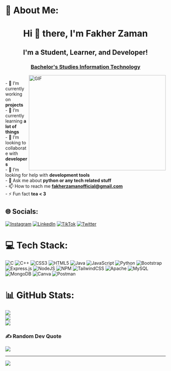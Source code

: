 # 💫 About Me:
<h1 align="center">Hi 👋 there, I'm Fakher Zaman</h1>
<h2 align="center">I'm a Student, Learner, and Developer!</h2>
<h3 align="center"><u><b>Bachelor's Studies Information Technology</b></u></h3>
<img align="right" alt="GIF" src="https://i.pinimg.com/originals/81/17/8b/81178b47a8598f0c81c4799f2cdd4057.gif" width="430" height="300"/>

<br>- 🔭 I’m currently working on **projects**<br>- 🌱 I’m currently learning **a lot of things**<br>- 👯 I’m looking to collaborate with **developers**<br>- 🤝 I’m looking for help with **development tools**<br>- 💬 Ask me about **python or any tech related stuff**<br>- 📫 How to reach me **fakherzamanofficial@gmail.com**<br>- ⚡ Fun fact **tea < 3**


## 🌐 Socials:
[![Instagram](https://img.shields.io/badge/Instagram-%23E4405F.svg?logo=Instagram&logoColor=white)](https://instagram.com/fakherzaman.pk) [![LinkedIn](https://img.shields.io/badge/LinkedIn-%230077B5.svg?logo=linkedin&logoColor=white)](https://linkedin.com/in/https://www.linkedin.com/in/fakher-zaman/) [![TikTok](https://img.shields.io/badge/TikTok-%23000000.svg?logo=TikTok&logoColor=white)](https://tiktok.com/@fakherzamanpk) [![Twitter](https://img.shields.io/badge/Twitter-%231DA1F2.svg?logo=Twitter&logoColor=white)](https://twitter.com/fakherzamanpk) 

# 💻 Tech Stack:
![C](https://img.shields.io/badge/c-%2300599C.svg?style=for-the-badge&logo=c&logoColor=white) ![C++](https://img.shields.io/badge/c++-%2300599C.svg?style=for-the-badge&logo=c%2B%2B&logoColor=white) ![CSS3](https://img.shields.io/badge/css3-%231572B6.svg?style=for-the-badge&logo=css3&logoColor=white) ![HTML5](https://img.shields.io/badge/html5-%23E34F26.svg?style=for-the-badge&logo=html5&logoColor=white) ![Java](https://img.shields.io/badge/java-%23ED8B00.svg?style=for-the-badge&logo=java&logoColor=white) ![JavaScript](https://img.shields.io/badge/javascript-%23323330.svg?style=for-the-badge&logo=javascript&logoColor=%23F7DF1E) ![Python](https://img.shields.io/badge/python-3670A0?style=for-the-badge&logo=python&logoColor=ffdd54) ![Bootstrap](https://img.shields.io/badge/bootstrap-%23563D7C.svg?style=for-the-badge&logo=bootstrap&logoColor=white) ![Express.js](https://img.shields.io/badge/express.js-%23404d59.svg?style=for-the-badge&logo=express&logoColor=%2361DAFB) ![NodeJS](https://img.shields.io/badge/node.js-6DA55F?style=for-the-badge&logo=node.js&logoColor=white) ![NPM](https://img.shields.io/badge/NPM-%23000000.svg?style=for-the-badge&logo=npm&logoColor=white) ![TailwindCSS](https://img.shields.io/badge/tailwindcss-%2338B2AC.svg?style=for-the-badge&logo=tailwind-css&logoColor=white) ![Apache](https://img.shields.io/badge/apache-%23D42029.svg?style=for-the-badge&logo=apache&logoColor=white) ![MySQL](https://img.shields.io/badge/mysql-%2300f.svg?style=for-the-badge&logo=mysql&logoColor=white) ![MongoDB](https://img.shields.io/badge/MongoDB-%234ea94b.svg?style=for-the-badge&logo=mongodb&logoColor=white) ![Canva](https://img.shields.io/badge/Canva-%2300C4CC.svg?style=for-the-badge&logo=Canva&logoColor=white) ![Postman](https://img.shields.io/badge/Postman-FF6C37?style=for-the-badge&logo=postman&logoColor=white)
# 📊 GitHub Stats:
![](https://github-readme-stats.vercel.app/api?username=Fakher-Zaman&theme=radical&hide_border=false&include_all_commits=false&count_private=false)<br/>
![](https://github-readme-streak-stats.herokuapp.com/?user=Fakher-Zaman&theme=radical&hide_border=false)<br/>
![](https://github-readme-stats.vercel.app/api/top-langs/?username=Fakher-Zaman&theme=radical&hide_border=false&include_all_commits=false&count_private=false&layout=compact)

### ✍️ Random Dev Quote
![](https://quotes-github-readme.vercel.app/api?type=horizontal&theme=radical)

---
[![](https://visitcount.itsvg.in/api?id=Fakher-Zaman&icon=1&color=1)](https://visitcount.itsvg.in)

<!-- Proudly created with GPRM ( https://gprm.itsvg.in ) -->
